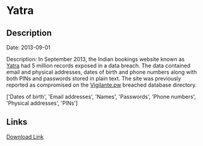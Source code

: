 # Yatra

## Description

Date: 2013-09-01

Description:
In September 2013, the Indian bookings website known as <a href="https://www.yatra.com/" target="_blank" rel="noopener">Yatra</a> had 5 million records exposed in a data breach. The data contained email and physical addresses, dates of birth and phone numbers along with both PINs and passwords stored in plain text. The site was previously reported as compromised on the <a href="https://vigilante.pw/" target="_blank" rel="noopener">Vigilante.pw</a> breached database directory.


['Dates of birth', 'Email addresses', 'Names', 'Passwords', 'Phone numbers', 'Physical addresses', 'PINs']

## Links

[Download Link](https://link-to.net/1229997/86.55627143742284/dynamic/?r=aHR0cHM6Ly93d3cubWVkaWFmaXJlLmNvbS92aWV3L1BwcHN3WUpuOVZEVG9LMS95YXRyYS5jb20vZmlsZQ==)